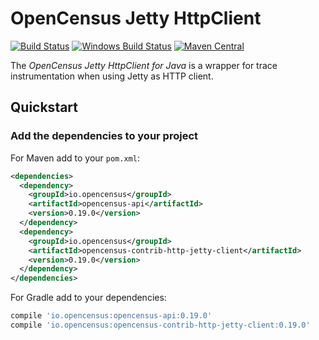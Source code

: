 # OpenCensus Jetty HttpClient
[![Build Status][travis-image]][travis-url]
[![Windows Build Status][appveyor-image]][appveyor-url]
[![Maven Central][maven-image]][maven-url]

The *OpenCensus Jetty HttpClient for Java* is a wrapper for trace instrumentation when using Jetty as HTTP client.

## Quickstart

### Add the dependencies to your project

For Maven add to your `pom.xml`:
```xml
<dependencies>
  <dependency>
    <groupId>io.opencensus</groupId>
    <artifactId>opencensus-api</artifactId>
    <version>0.19.0</version>
  </dependency>
  <dependency>
    <groupId>io.opencensus</groupId>
    <artifactId>opencensus-contrib-http-jetty-client</artifactId>
    <version>0.19.0</version>
  </dependency>
</dependencies>
```

For Gradle add to your dependencies:
```gradle
compile 'io.opencensus:opencensus-api:0.19.0'
compile 'io.opencensus:opencensus-contrib-http-jetty-client:0.19.0'
```

[travis-image]: https://travis-ci.org/census-instrumentation/opencensus-java.svg?branch=master
[travis-url]: https://travis-ci.org/census-instrumentation/opencensus-java
[appveyor-image]: https://ci.appveyor.com/api/projects/status/hxthmpkxar4jq4be/branch/master?svg=true
[appveyor-url]: https://ci.appveyor.com/project/opencensusjavateam/opencensus-java/branch/master
[maven-image]: https://maven-badges.herokuapp.com/maven-central/io.opencensus/opencensus-contrib-http-jetty-client/badge.svg
[maven-url]: https://maven-badges.herokuapp.com/maven-central/io.opencensus/opencensus-contrib-jetty-client
